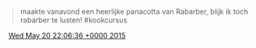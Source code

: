 > maakte vanavond een heerlijke panacotta van Rabarber, blijk ik toch rabarber te lusten\! \#kookcursus

<img src="../../media/tweet.ico" width="12" /> [Wed May 20 22:06:36 +0000 2015](https://twitter.com/DromerDenker/status/601147033630683136)
